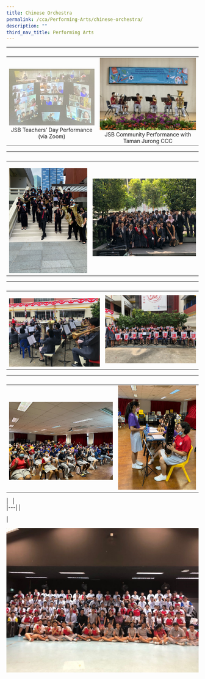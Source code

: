 ```yaml
---
title: Chinese Orchestra
permalink: /cca/Performing-Arts/chinese-orchestra/
description: ""
third_nav_title: Performing Arts
---
```




|   |   |  
|---|---|  
| ![](/images/JSSB3.png) <center>JSB Teachers’ Day Performance (via Zoom)</center> | ![](/images/JSSB4.jpg) <center>JSB Community Performance with Taman Jurong CCC</center> |

|   |   |  
|---|---|  
| ![](/images/JSSB5.png) <center></center> | ![](/images/JSSB6.jpg) <center></center> |

|   |   |  
|---|---|  
| ![](/images/JSSB7.jpg) <center></center> | ![](/images/JSSB8.jpg) <center></center> |

|   |   |  
|---|---|  
| ![](/images/JSSB9.jpg) <center></center> | ![](/images/JSSB10.jpg) <center></center> |

|   |     
|---|
|  <center></center> |








![](/images/JSSB11.jpg)